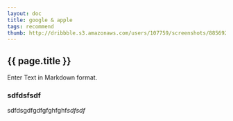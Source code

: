 ```yaml
---
layout: doc
title: google & apple
tags: recommend
thumb: http://dribbble.s3.amazonaws.com/users/107759/screenshots/885692/workspace.png
---
```


## {{ page.title }}

Enter Text in Markdown format.

### sdfdsfsdf

sdfdsgdfgdfgfghfghf*sdfsdf*
